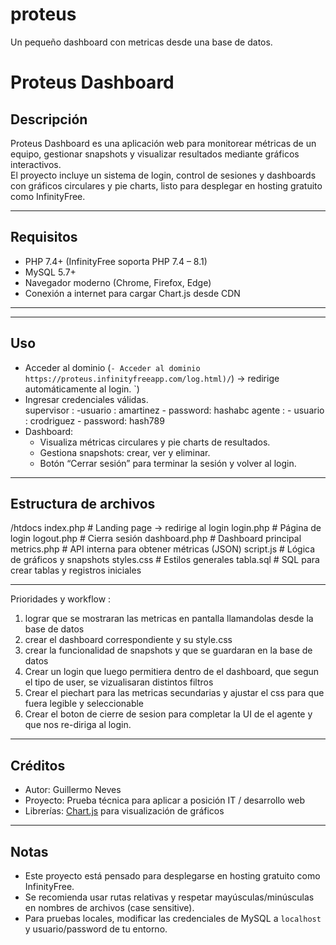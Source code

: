 # proteus
Un pequeño dashboard con metricas desde una base de datos.

# Proteus Dashboard

## Descripción
Proteus Dashboard es una aplicación web para monitorear métricas de un equipo, gestionar snapshots y visualizar resultados mediante gráficos interactivos.  
El proyecto incluye un sistema de login, control de sesiones y dashboards con gráficos circulares y pie charts, listo para desplegar en hosting gratuito como InfinityFree.

---

## Requisitos
- PHP 7.4+ (InfinityFree soporta PHP 7.4 – 8.1)  
- MySQL 5.7+  
- Navegador moderno (Chrome, Firefox, Edge)  
- Conexión a internet para cargar Chart.js desde CDN  

---


---

## Uso
- Acceder al dominio (`- Acceder al dominio https://proteus.infinityfreeapp.com/log.html)/`) → redirige automáticamente al login.  `) 
- Ingresar credenciales válidas.  
  supervisor : -usuario : amartinez - password: hashabc
  agente : - usuario : crodriguez - password: hash789
- Dashboard:
  - Visualiza métricas circulares y pie charts de resultados.  
  - Gestiona snapshots: crear, ver y eliminar.  
  - Botón “Cerrar sesión” para terminar la sesión y volver al login.  

---

## Estructura de archivos
/htdocs
index.php # Landing page → redirige al login
login.php # Página de login
logout.php # Cierra sesión
dashboard.php # Dashboard principal
metrics.php # API interna para obtener métricas (JSON)
script.js # Lógica de gráficos y snapshots
styles.css # Estilos generales
tabla.sql # SQL para crear tablas y registros iniciales

----
Prioridades y workflow : 
1.    lograr que se mostraran las metricas en pantalla llamandolas desde la base de datos
2.    crear el dashboard correspondiente y su style.css
3.    crear la funcionalidad de snapshots y que se guardaran en la base de datos
4.    Crear un login que luego permitiera dentro de el dashboard, que segun el tipo de user, se vizualisaran distintos filtros
5.    Crear el piechart para las metricas secundarias y ajustar el css para que fuera legible y seleccionable
6.    Crear el boton de cierre de sesion para completar la UI de el agente y que nos re-diriga al login.
---

## Créditos
- Autor: Guillermo Neves  
- Proyecto: Prueba técnica para aplicar a posición IT / desarrollo web  
- Librerías: [Chart.js](https://www.chartjs.org/) para visualización de gráficos

---

## Notas
- Este proyecto está pensado para desplegarse en hosting gratuito como InfinityFree.  
- Se recomienda usar rutas relativas y respetar mayúsculas/minúsculas en nombres de archivos (case sensitive).  
- Para pruebas locales, modificar las credenciales de MySQL a `localhost` y usuario/password de tu entorno.
